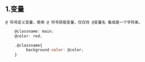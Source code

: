 ## 1.变量
    @ 符号定义变量，使用 @ 符号获取变量，仅仅将 @变量名 看成是一个字符串。
    
```javascript
    @classname: main;
    @color: red;

    .@classname{
         background-color: @color;
    }
```

